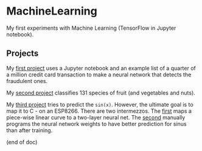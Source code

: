 # MachineLearning
My first experiments with Machine Learning (TensorFlow in Jupyter notebook).

## Projects

My [first project](creditcard/ML1CreditCard.ipynb) uses a Jupyter notebook and an example list of a quarter of a million credit card transaction 
to make a neural network that detects the fraudulent ones.

My [second project](fruitfind/fruitfind.ipynb) classifies 131 species of fruit (and vegetables and nuts).

My [third project](sinus/sinus.ipynb) tries to predict the `sin(x)`. However, the ultimate goal is to map it to C - on an ESP8266.
There are two intermezzos. The [first](sinus/piecewise-linear.ipynb) maps a piece-wise linear curve to a two-layer neural net.
The [second](sinus/piecewise-sinus.ipynb) manually programs the neural network weights to have better prediction for sinus than after training.

(end of doc)
